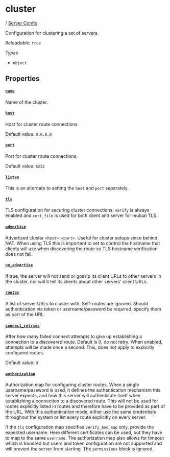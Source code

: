 # cluster

/ [Server Config](/ref/config/index.md) 

Configuration for clustering a set of servers.

*Reloadable*: `true`

*Types*

- `object`


## Properties

#### [`name`](/ref/config/cluster/name/index.md)

Name of the cluster.

#### [`host`](/ref/config/cluster/host/index.md)

Host for cluster route connections.

Default value: `0.0.0.0`

#### [`port`](/ref/config/cluster/port/index.md)

Port for cluster route connections.

Default value: `6222`

#### [`listen`](/ref/config/cluster/listen/index.md)

This is an alternate to setting the `host` and `port` separately.

#### [`tls`](/ref/config/cluster/tls/index.md)

TLS configuration for securing cluster connections.
`verify` is always enabled and `cert_file` is used for
both client and server for mutual TLS.

#### [`advertise`](/ref/config/cluster/advertise/index.md)

Advertised cluster `<host>:<port>`. Useful for cluster setups since
behind NAT. When using TLS this is important to set to control the
hostname that clients will use when discovering the route so TLS
hostname verification does not fail.

#### [`no_advertise`](/ref/config/cluster/no_advertise/index.md)

If true, the server will not send or gossip its client URLs to other servers in the cluster, nor
will it tell its clients about other servers' client URLs.

#### [`routes`](/ref/config/cluster/routes/index.md)

A list of server URLs to cluster with. Self-routes are ignored. Should authentication via token or username/password
be required, specify them as part of the URL.

#### [`connect_retries`](/ref/config/cluster/connect_retries/index.md)

After how many failed connect attempts to give up establishing a connection to a *discovered* route. Default is 0, do not retry.
When enabled, attempts will be made once a second. This, does not apply to explicitly configured routes.

Default value: `0`

#### [`authorization`](/ref/config/cluster/authorization/index.md)

Authorization map for configuring cluster routes. When a single username/password is used, it defines the authentication mechanism
this server expects, and how this server will authenticate itself when establishing a connection to a discovered route. This will
not be used for routes explicitly listed in routes and therefore have to be provided as part of the URL. With this authentication
mode, either use the same credentials throughout the system or list every route explicitly on every server.

If the `tls` configuration map specifies `verify_and_map` only, provide the expected username. Here different certificates can be
used, but they have to map to the same `username`. The authorization map also allows for timeout which is honored but users and
token configuration are not supported and will prevent the server from starting. The `permissions` block is ignored.

